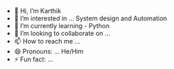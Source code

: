- 👋 Hi, I’m Karthik
- 👀 I’m interested in ... System design and Automation
- 🌱 I’m currently learning - Python
- 💞️ I’m looking to collaborate on ...
- 📫 How to reach me ...
- 😄 Pronouns: ... He/Him
- ⚡ Fun fact: ...

<!---
Karthik3098/Karthik3098 is a ✨ special ✨ repository because its `README.md` (this file) appears on your GitHub profile.
You can click the Preview link to take a look at your changes.
--->
